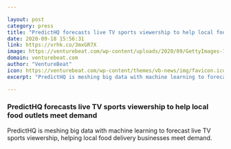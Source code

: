 ```yaml
---

layout: post
category: press
title: "PredictHQ forecasts live TV sports viewership to help local food outlets meet demand"
date: 2020-09-18 15:56:31
link: https://vrhk.co/3mxGR7X
image: https://venturebeat.com/wp-content/uploads/2020/09/GettyImages-1235140192.jpg?w=1200&strip=all
domain: venturebeat.com
author: "VentureBeat"
icon: https://venturebeat.com/wp-content/themes/vb-news/img/favicon.ico
excerpt: "PredictHQ is meshing big data with machine learning to forecast live TV sports viewership, helping local food delivery businesses meet demand."

---
```


### PredictHQ forecasts live TV sports viewership to help local food outlets meet demand

PredictHQ is meshing big data with machine learning to forecast live TV sports viewership, helping local food delivery businesses meet demand.